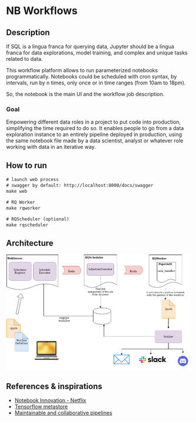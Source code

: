 # NB Workflows

## Description 

If SQL is a lingua franca for querying data, Jupyter should be a lingua franca for data explorations, model training, and complex and unique tasks related to data. 

This workflow platform allows to run parameterized notebooks programmatically. Notebooks could be scheduled with cron syntax, by intervals, run by n times, only once or in time ranges (from 10am to 18pm).

So, the notebook is the main UI and the workflow job description.  

### Goal

Empowering different data roles in a project to put code into production, simplifying the time required to do so. It enables people to go from a data exploration instance to an entirely pipeline deployed in production, using the same notebook file made by a data scientist, analyst or whatever role working with data in an iterative way.

## How to run

```
# launch web process
# swagger by default: http://localhost:8000/docs/swagger 
make web 
```

```
# RQ Worker
make rqworker
```

```
# RQScheduler (optional)
make rqscheduler
```

## Architecture

![nb_workflows architecture](/docs/platform-workflows.jpg)

## References & inspirations
- [Notebook Innovation - Netflix](https://netflixtechblog.com/notebook-innovation-591ee3221233)
- [Tensorflow metastore](https://www.tensorflow.org/tfx/guide/mlmd)
- [Maintainable and collaborative pipelines](https://blog.jupyter.org/ploomber-maintainable-and-collaborative-pipelines-in-jupyter-acb3ad2101a7)

